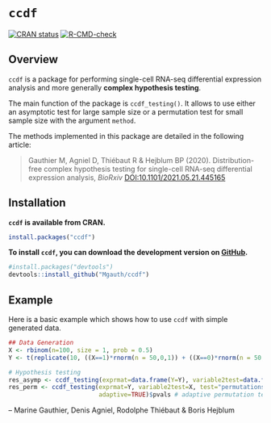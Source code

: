 
<!-- README.md is generated from README.Rmd. Please edit that file -->

# `ccdf`

[![CRAN
status](https://www.r-pkg.org/badges/version/ccdf)](https://CRAN.R-project.org/package=ccdf)
[![R-CMD-check](https://github.com/Mgauth/ccdf/workflows/R-CMD-check/badge.svg)](https://github.com/Mgauth/ccdf/actions)

## Overview

`ccdf` is a package for performing single-cell RNA-seq differential
expression analysis and more generally **complex hypothesis testing**.

The main function of the package is `ccdf_testing()`. It allows to use
either an asymptotic test for large sample size or a permutation test
for small sample size with the argument `method`.

The methods implemented in this package are detailed in the following
article:

> Gauthier M, Agniel D, Thiébaut R & Hejblum BP (2020).
> Distribution-free complex hypothesis testing for single-cell RNA-seq
> differential expression analysis, *BioRxiv*
> [DOI:10.1101/2021.05.21.445165](https://doi.org/10.1101/2021.05.21.445165)

## Installation

**`ccdf` is available from CRAN.**
```r
install.packages("ccdf")
```

**To install `ccdf`, you can download the development version on
[GitHub](https://github.com/Mgauth/ccdf).**

``` r
#install.packages("devtools")
devtools::install_github("Mgauth/ccdf")
```

## Example

Here is a basic example which shows how to use `ccdf` with simple
generated data.

``` r
## Data Generation
X <- rbinom(n=100, size = 1, prob = 0.5)
Y <- t(replicate(10, ((X==1)*rnorm(n = 50,0,1)) + ((X==0)*rnorm(n = 50,0.5,1))))
```

``` r
# Hypothesis testing
res_asymp <- ccdf_testing(exprmat=data.frame(Y=Y), variable2test=data.frame(X=as.factor(X)), test="asymptotic")$pvals # asymptotic test
res_perm <- ccdf_testing(exprmat=Y, variable2test=X, test="permutations",
                         adaptive=TRUE)$pvals # adaptive permutation test
```

– Marine Gauthier, Denis Agniel, Rodolphe Thiébaut & Boris Hejblum
